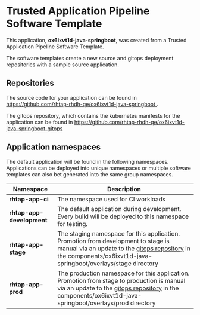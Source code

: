 # Trusted Application Pipeline Software Template

This application, **ox6ixvt1d-java-springboot**, was created from a Trusted Application Pipeline Software Template.

The software templates create a new source and gitops deployment repositories with a sample source application. 

## Repositories

The source code for your application can be found in [https://github.com/rhtap-rhdh-qe/ox6ixvt1d-java-springboot ](https://github.com/rhtap-rhdh-qe/ox6ixvt1d-java-springboot ).
 
The gitops repository, which contains the kubernetes manifests for the application can be found in 
[https://github.com/rhtap-rhdh-qe/ox6ixvt1d-java-springboot-gitops ](https://github.com/rhtap-rhdh-qe/ox6ixvt1d-java-springboot-gitops ) 

## Application namespaces 

The default application will be found in the following namespaces. Applications can be deployed into unique namespaces or multiple software templates can also bet generated into the same group namespaces.  

|  Namespace   |  Description   |  
| -------- | -------- |
| **rhtap-app-ci** | The namespace used for CI workloads |
| **rhtap-app-development** | The default application during development. Every build will be deployed to this namespace for testing. |
| **rhtap-app-stage** | The staging namespace for this application. Promotion from development to stage is manual via an update to the [gitops repository](https://github.com/rhtap-rhdh-qe/ox6ixvt1d-java-springboot-gitops ) in the components/ox6ixvt1d-java-springboot/overlays/stage directory |
| **rhtap-app-prod** | The production namespace for this application. Promotion from stage to production is manual via an update to the [gitops repository](https://github.com/rhtap-rhdh-qe/ox6ixvt1d-java-springboot-gitops ) in the components/ox6ixvt1d-java-springboot/overlays/prod directory |